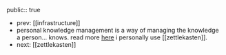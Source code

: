 public:: true

- prev: [[infrastructure]]
- personal knowledge management is a way of managing the knowledge a person... knows. read more [here](https://en.wikipedia.org/wiki/Personal_knowledge_management) i personally use [[zettlekasten]].
- next: [[zettlekasten]]